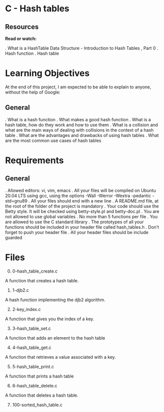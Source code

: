 # C - Hash tables

## Resources

**Read or watch:**

. What is a HashTable Data Structure - Introduction to Hash Tables , Part 0
. Hash function
. Hash table

# Learning Objectives

At the end of this project, I am expected to be able to explain to anyone, without the help of Google:

## General
. What is a hash function
. What makes a good hash function
. What is a hash table, how do they work and how to use them
. What is a collision and what are the main ways of dealing with collisions in the context of a hash table
. What are the advantages and drawbacks of using hash tables
. What are the most common use cases of hash tables

# Requirements

## General
. Allowed editors: vi, vim, emacs
. All your files will be compiled on Ubuntu 20.04 LTS using gcc, using the options -Wall -Werror -Wextra -pedantic -std=gnu89
. All your files should end with a new line
. A README.md file, at the root of the folder of the project is mandatory
. Your code should use the Betty style. It will be checked using betty-style.pl and betty-doc.pl
. You are not allowed to use global variables
. No more than 5 functions per file
. You are allowed to use the C standard library
. The prototypes of all your functions should be included in your header file called hash_tables.h
. Don’t forget to push your header file
. All your header files should be include guarded

# Files 

0. 0-hash_table_create.c

A function that creates a hash table.

1. 1-djb2.c

A hash function implementing the djb2 algorithm.

2. 2-key_index.c

A function that gives you the index of a key.

3. 3-hash_table_set.c

A function that adds an element to the hash table

4. 4-hash_table_get.c

A function that retrieves a value associated with a key.

5. 5-hash_table_print.c

A function that prints a hash table

6. 6-hash_table_delete.c

A function that deletes a hash table.

7. 100-sorted_hash_table.c

